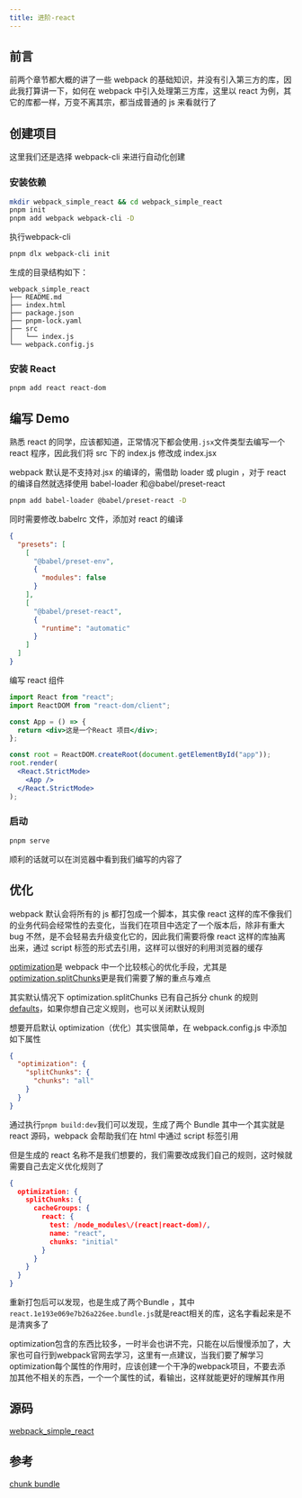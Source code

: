 ```yaml
---
title: 进阶-react
---
```


## 前言

前两个章节都大概的讲了一些 webpack 的基础知识，并没有引入第三方的库，因此我打算讲一下，如何在 webpack 中引入处理第三方库，这里以 react 为例，其它的库都一样，万变不离其宗，都当成普通的 js 来看就行了

## 创建项目

这里我们还是选择 webpack-cli 来进行自动化创建

### 安装依赖

```bash
mkdir webpack_simple_react && cd webpack_simple_react
pnpm init
pnpm add webpack webpack-cli -D
```

执行webpack-cli
```bash
pnpm dlx webpack-cli init
```

生成的目录结构如下：

```tree
webpack_simple_react
├── README.md
├── index.html
├── package.json
├── pnpm-lock.yaml
├── src
│   └── index.js
└── webpack.config.js
```

### 安装 React

```bash
pnpm add react react-dom
```

## 编写 Demo

熟悉 react 的同学，应该都知道，正常情况下都会使用`.jsx`文件类型去编写一个 react 程序，因此我们将 src 下的 index.js 修改成 index.jsx

webpack 默认是不支持对.jsx 的编译的，需借助 loader 或 plugin ，对于 react 的编译自然就选择使用 babel-loader 和@babel/preset-react

```bash
pnpm add babel-loader @babel/preset-react -D
```

同时需要修改.babelrc 文件，添加对 react 的编译

```json
{
  "presets": [
    [
      "@babel/preset-env",
      {
        "modules": false
      }
    ],
    [
      "@babel/preset-react",
      {
        "runtime": "automatic"
      }
    ]
  ]
}
```

编写 react 组件

```jsx
import React from "react";
import ReactDOM from "react-dom/client";

const App = () => {
  return <div>这是一个React 项目</div>;
};

const root = ReactDOM.createRoot(document.getElementById("app"));
root.render(
  <React.StrictMode>
    <App />
  </React.StrictMode>
);
```

### 启动

```bash
pnpm serve
```

顺利的话就可以在浏览器中看到我们编写的内容了

## 优化

webpack 默认会将所有的 js 都打包成一个脚本，其实像 react 这样的库不像我们的业务代码会经常性的去变化，当我们在项目中选定了一个版本后，除非有重大 bug 不然，是不会轻易去升级变化它的，因此我们需要将像 react 这样的库抽离出来，通过 script 标签的形式去引用，这样可以很好的利用浏览器的缓存

[optimization](https://webpack.docschina.org/configuration/optimization/)是 webpack 中一个比较核心的优化手段，尤其是[optimization.splitChunks](https://webpack.docschina.org/configuration/optimization/#optimizationsplitchunks)更是我们需要了解的重点与难点

其实默认情况下 optimization.splitChunks 已有自己拆分 chunk 的规则[defaults](https://webpack.docschina.org/plugins/split-chunks-plugin/#defaults)，如果你想自己定义规则，也可以关闭默认规则

想要开启默认 optimization（优化）其实很简单，在 webpack.config.js 中添加如下属性

```json
{
  "optimization": {
    "splitChunks": {
      "chunks": "all"
    }
  }
}
```

通过执行`pnpm build:dev`我们可以发现，生成了两个 Bundle 其中一个其实就是 react 源码，webpack 会帮助我们在 html 中通过 script 标签引用

但是生成的 react 名称不是我们想要的，我们需要改成我们自己的规则，这时候就需要自己去定义优化规则了

```json
{
  optimization: {
    splitChunks: {
      cacheGroups: {
        react: {
          test: /node_modules\/(react|react-dom)/,
          name: "react",
          chunks: "initial"
        }
      }
    }
  }
}
```
重新打包后可以发现，也是生成了两个Bundle ，其中`react.1e193e069e7b26a226ee.bundle.js`就是react相关的库，这名字看起来是不是清爽多了

optimization包含的东西比较多，一时半会也讲不完，只能在以后慢慢添加了，大家也可自行到webpack官网去学习，这里有一点建议，当我们要了解学习optimization每个属性的作用时，应该创建一个干净的webpack项目，不要去添加其他不相关的东西，一个一个属性的试，看输出，这样就能更好的理解其作用


## 源码
[webpack_simple_react](https://gitee.com/soeasyjx/webpack_simple_react)

## 参考
[chunk bundle](https://www.jianshu.com/p/9fd84ef2a074)


